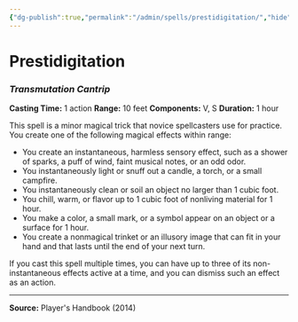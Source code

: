 ```yaml
---
{"dg-publish":true,"permalink":"/admin/spells/prestidigitation/","hide":true,"updated":"2025-08-11T11:53:31.040+01:00"}
---
```


# Prestidigitation
### *Transmutation Cantrip*
**Casting Time:** 1 action
**Range:** 10 feet
**Components:** V, S
**Duration:** 1 hour

This spell is a minor magical trick that novice spellcasters use for practice. You create one of the following magical effects within range:

- You create an instantaneous, harmless sensory effect, such as a shower of sparks, a puff of wind, faint musical notes, or an odd odor.
- You instantaneously light or snuff out a candle, a torch, or a small campfire.
- You instantaneously clean or soil an object no larger than 1 cubic foot.
- You chill, warm, or flavor up to 1 cubic foot of nonliving material for 1 hour.
- You make a color, a small mark, or a symbol appear on an object or a surface for 1 hour.
- You create a nonmagical trinket or an illusory image that can fit in your hand and that lasts until the end of your next turn.

If you cast this spell multiple times, you can have up to three of its non-instantaneous effects active at a time, and you can dismiss such an effect as an action.

---
**Source:** Player's Handbook (2014)